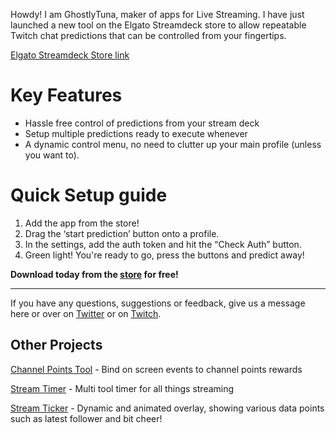 Howdy! I am GhostlyTuna, maker of apps for Live Streaming. I have just launched a new tool on the Elgato Streamdeck store to allow repeatable Twitch chat predictions that can be controlled from your fingertips.

[Elgato Streamdeck Store link](https://apps.elgato.com/plugins/io.predictionbuttons)

# Key Features

- Hassle free control of predictions from your stream deck
- Setup multiple predictions ready to execute whenever
- A dynamic control menu, no need to clutter up your main profile (unless you want to).

# Quick Setup guide

1. Add the app from the store!
2. Drag the ‘start prediction’ button onto a profile.
3. In the settings, add the auth token and hit the “Check Auth” button.
4. Green light! You're ready to go, press the buttons and predict away!

**Download today from the [store](https://apps.elgato.com/plugins/io.predictionbuttons) for free!**

---

If you have any questions, suggestions or feedback, give us a message here or over on [Twitter](twitter.com/ghostlytuna) or on [Twitch](twitch.tv/ghostlytuna).

## Other Projects

[Channel Points Tool](https://channel-points-tool/) - Bind on screen events to channel points rewards

[Stream Timer](https://streamtimer.io) - Multi tool timer for all things streaming

[Stream Ticker](https://streamticker.co.uk) - Dynamic and animated overlay, showing various data points such as latest follower and bit cheer!
